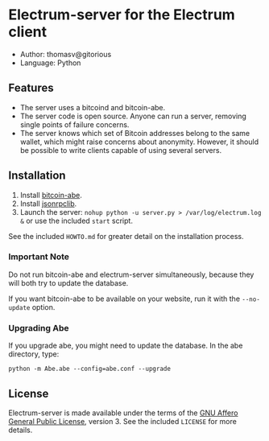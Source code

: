 Electrum-server for the Electrum client
=========================================

  * Author: thomasv@gitorious
  * Language: Python

Features
--------

  * The server uses a bitcoind and bitcoin-abe.
  * The server code is open source. Anyone can run a server, removing single
    points of failure concerns.
  * The server knows which set of Bitcoin addresses belong to the same wallet,
    which might raise concerns about anonymity. However, it should be possible
    to write clients capable of using several servers.

Installation
------------

  1. Install [bitcoin-abe](https://github.com/jtobey/bitcoin-abe).
  2. Install [jsonrpclib](https://github.com/joshmarshall/jsonrpclib).
  3. Launch the server: `nohup python -u server.py > /var/log/electrum.log &`
     or use the included `start` script.

See the included `HOWTO.md` for greater detail on the installation process.

### Important Note

Do not run bitcoin-abe and electrum-server simultaneously, because they will
both try to update the database. 

If you want bitcoin-abe to be available on your website, run it with 
the `--no-update` option.

### Upgrading Abe

If you upgrade abe, you might need to update the database. In the abe directory, type:

    python -m Abe.abe --config=abe.conf --upgrade

License
-------

Electrum-server is made available under the terms of the [GNU Affero General
Public License](http://www.gnu.org/licenses/agpl.html), version 3. See the 
included `LICENSE` for more details.
